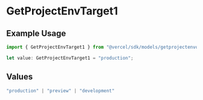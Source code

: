 # GetProjectEnvTarget1

## Example Usage

```typescript
import { GetProjectEnvTarget1 } from "@vercel/sdk/models/getprojectenvop.js";

let value: GetProjectEnvTarget1 = "production";
```

## Values

```typescript
"production" | "preview" | "development"
```